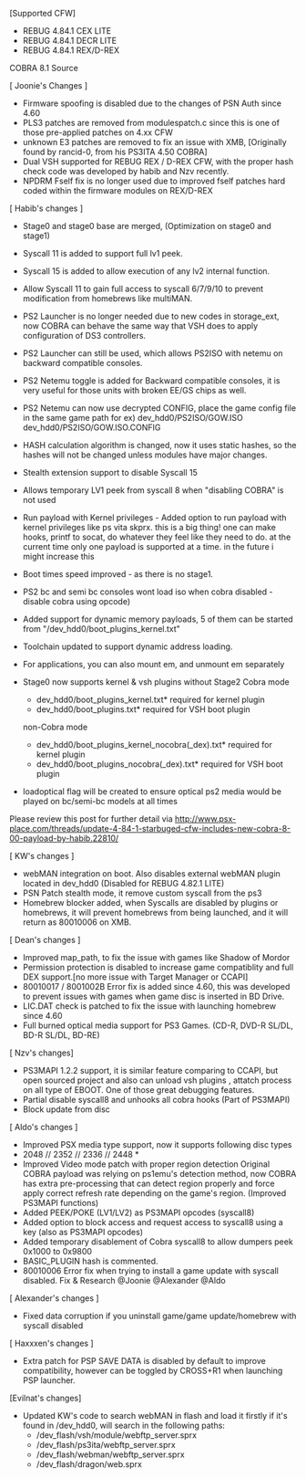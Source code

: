 [Supported CFW]

* REBUG 4.84.1 CEX LITE
* REBUG 4.84.1 DECR LITE
* REBUG 4.84.1 REX/D-REX

COBRA 8.1 Source

[ Joonie's Changes ]

* Firmware spoofing is disabled due to the changes of PSN Auth since 4.60
* PLS3 patches are removed from modulespatch.c since this is one of those pre-applied patches on 4.xx CFW
* unknown E3 patches are removed to fix an issue with XMB, [Originally found by rancid-0, from his PS3ITA 4.50 COBRA]
* Dual VSH supported for REBUG REX / D-REX CFW, with the proper hash check code was developed by habib and Nzv recently. 
* NPDRM Fself fix is no longer used due to improved fself patches hard coded within the firmware modules on REX/D-REX 

[ Habib's changes ]

* Stage0 and stage0 base are merged, (Optimization on stage0 and stage1)
* Syscall 11 is added to support full lv1 peek.
* Syscall 15 is added to allow execution of any lv2 internal function.
* Allow Syscall 11 to gain full access to syscall 6/7/9/10 to prevent modification from homebrews like multiMAN.
* PS2 Launcher is no longer needed due to new codes in storage_ext, now COBRA can behave the same way that VSH does to apply configuration of DS3 controllers. 
* PS2 Launcher can still be used, which allows PS2ISO with netemu on backward compatible consoles.
* PS2 Netemu toggle is added for Backward compatible consoles, it is very useful for those units with broken EE/GS chips as well.
* PS2 Netemu can now use decrypted CONFIG, place the game config file in the same game path for ex) 
		dev_hdd0/PS2ISO/GOW.ISO
		dev_hdd0/PS2ISO/GOW.ISO.CONFIG 
* HASH calculation algorithm is changed, now it uses static hashes, so the hashes will not be changed unless modules have major changes.
* Stealth extension support to disable Syscall 15
* Allows temporary LV1 peek from syscall 8 when "disabling COBRA" is not used
* Run payload with Kernel privileges - Added option to run payload with kernel privileges like ps vita skprx. this is a big thing! one can make hooks, printf to socat, do whatever they feel like they need to do. at the current time only one payload is supported at a time. in the future i might increase this 
* Boot times speed improved - as there is no stage1.
* PS2 bc and semi bc consoles wont load iso when cobra disabled - disable cobra using opcode)
* Added support for dynamic memory payloads, 5 of them can be started from "/dev_hdd0/boot_plugins_kernel.txt"
* Toolchain updated to support dynamic address loading.
* For applications, you can also mount em, and unmount em separately
* Stage0 now supports kernel & vsh plugins without Stage2
	Cobra mode
	- dev_hdd0/boot_plugins_kernel.txt* required for kernel plugin
	- dev_hdd0/boot_plugins.txt* required for VSH boot plugin

	non-Cobra mode
	- dev_hdd0/boot_plugins_kernel_nocobra(_dex).txt* required for kernel plugin
	- dev_hdd0/boot_plugins_nocobra(_dex).txt* required for VSH boot plugin
* loadoptical flag will be created to ensure optical ps2 media would be played on bc/semi-bc models at all times

Please review this post for further detail via http://www.psx-place.com/threads/update-4-84-1-starbuged-cfw-includes-new-cobra-8-00-payload-by-habib.22810/

[ KW's changes ]

* webMAN integration on boot. Also disables external webMAN plugin located in dev_hdd0 (Disabled for REBUG 4.82.1 LITE)
* PSN Patch stealth mode, it remove custom syscall from the ps3
* Homebrew blocker added, when Syscalls are disabled by plugins or homebrews, it will prevent homebrews from being launched, and it will return as 80010006 on XMB.

[ Dean's changes ] 

* Improved map_path, to fix the issue with games like Shadow of Mordor
* Permission protection is disabled to increase game compatiblity and full DEX support.[no more issue with Target Manager or CCAPI]
* 80010017 / 8001002B Error fix is added since 4.60, this was developed to prevent issues with games when game disc is inserted in BD Drive.
* LIC.DAT check is patched to fix the issue with launching homebrew since 4.60
* Full burned optical media support for PS3 Games. (CD-R, DVD-R SL/DL, BD-R SL/DL, BD-RE)

[ Nzv's changes]

* PS3MAPI 1.2.2 support, it is similar feature comparing to CCAPI, but open sourced project and also can unload vsh plugins , attatch process on all type of EBOOT.
One of those great debugging features.
* Partial disable syscall8 and unhooks all cobra hooks (Part of PS3MAPI)
* Block update from disc

[ Aldo's changes ]

* Improved PSX media type support, now it supports following disc types
* 2048 // 2352 // 2336 // 2448 *
* Improved Video mode patch with proper region detection
Original COBRA payload was relying on ps1emu's detection method, now COBRA has extra pre-processing that can detect region properly and force apply correct refresh rate depending on the game's region.
(Improved PS3MAPI functions)
* Added PEEK/POKE (LV1/LV2) as PS3MAPI opcodes (syscall8)
* Added option to block access and request access to syscall8 using a key
(also as PS3MAPI opcodes)
* Added temporary disablement of Cobra syscall8 to allow dumpers peek 0x1000 to 0x9800
* BASIC_PLUGIN hash is commented.
* 80010006 Error fix when trying to install a game update with syscall disabled. Fix & Research @Joonie @Alexander @Aldo

[ Alexander's changes ]

* Fixed data corruption if you uninstall game/game update/homebrew with syscall disabled

[ Haxxxen's changes ]

* Extra patch for PSP SAVE DATA is disabled by default to improve compatibility, however can be toggled by CROSS+R1 when launching PSP launcher.

[Evilnat's changes]

* Updated KW's code to search webMAN in flash and load it firstly if it's found in /dev_hdd0, will search in the following paths:
	- /dev_flash/vsh/module/webftp_server.sprx
	- /dev_flash/ps3ita/webftp_server.sprx
	- /dev_flash/webman/webftp_server.sprx 
	- /dev_flash/dragon/web.sprx
